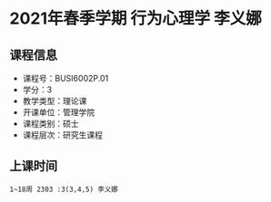 # 2021年春季学期 行为心理学 李义娜






## 课程信息

- 课程号：BUSI6002P.01
- 学分：3
- 教学类型：理论课
- 开课单位：管理学院
- 课程类别：硕士
- 课程层次：研究生课程

## 上课时间

```
1~18周 2303 :3(3,4,5) 李义娜
```

